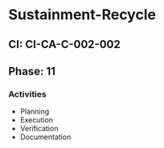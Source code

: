 # Sustainment-Recycle

## CI: CI-CA-C-002-002
## Phase: 11

### Activities
- Planning
- Execution
- Verification
- Documentation
